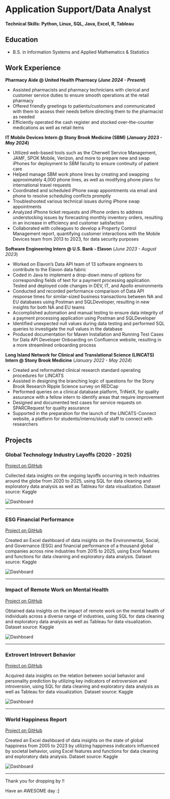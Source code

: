 # Application Support/Data Analyst

#### Technical Skills: Python, Linux, SQL, Java, Excel, R, Tableau

## Education
* B.S. in Information Systems and Applied Mathematics & Statistics

## Work Experience
**Pharmacy Aide @ United Health Pharmacy (_June 2024 - Present_)**
* Assisted pharmacists and pharmacy technicians with clerical and customer service duties to ensure smooth operations at the retail pharmacy
* Offered friendly greetings to patients/customers and communicated with them to assess their needs before directing them to the pharmacist as needed
* Efficiently operated the cash register and stocked over-the-counter medications as well as retail items

**IT Mobile Devices Intern @ Stony Brook Medicine (SBM) (_January 2023 - May 2024_)**
  * Utilized web-based tools such as the Cherwell Service Management, JAMF, SPOK Mobile, Verizon, and more to prepare new and swap iPhones for deployment to SBM faculty to ensure continuity of patient care
  * Helped manage SBM work phone lines by creating and swapping approximately 4,000 phone lines, as well as modifying phone plans for international travel requests
  * Coordinated and scheduled iPhone swap appointments via email and phone to resolve scheduling conflicts promptly 
  * Troubleshooted various technical issues during iPhone swap appointments
  * Analyzed iPhone ticket requests and iPhone orders to address understocking issues by forecasting monthly inventory orders, resulting in an increase in efficiency and customer satisfaction  
  * Collaborated with colleagues to develop a Property Control Management report, quantifying customer interactions with the Mobile Devices team from 2013 to 2023, for data security purposes

**Software Engineering Intern @ U.S. Bank - Elavon** (_June 2023 - August 2023_)
* Worked on Elavon’s Data API team of 13 software engineers to contribute to the Elavon data fabric 
* Coded in Java to implement a drop-down menu of options for corresponding fields of text for a payment processing application. Tested and deployed code changes in DEV, IT, and Apollo environments 
* Conducted and recorded performance comparison of Data API response times for similar-sized business transactions between NA and EU databases using Postman and SQLDeveloper, resulting in new insights for both NA and EU teams 
* Accomplished automation and manual testing to ensure data integrity of a payment processing application using Postman and SQLDeveloper 
* Identified unexpected null values during data testing and performed SQL queries to investigate the null values in the database
* Produced documentation for Maven Installation and Running Test Cases for Data API Developer Onboarding on 
Confluence website, resulting in a more streamlined onboarding process 

**Long Island Network for Clinical and Translational Science (LINCATS) Intern @ Stony Brook Medicine** (_January 2022 - May 2024_)
* Created and reformatted clinical research standard operating procedures for LINCATS
* Assisted in designing the branching logic of questions for the Stony Brook Research Ripple Science survey on REDCap 
* Performed queries on a clinical database platform, TriNetX, for quality assurance with a fellow intern to identify areas that require improvement 
* Designed and documented test cases for service requests on SPARCRequest for quality assurance 
* Supported in the preparation for the launch of the LINCATS-Connect website, a platform for students/interns/study staff to connect with researchers  

## Projects
### Global Technology Industry Layoffs (2020 - 2025)
[Project on GitHub](https://github.com/Kaileyv/global-tech-layoffs)

Collected data insights on the ongoing layoffs occurring in tech industries around the globe from 2020 to 2025, using SQL for data cleaning and exploratory data analysis as well as Tableau for data visualization. Dataset source: Kaggle

![Dashboard](/images/tech_layoffs_dashboard.png)

-------------------------------------------------------------------------------------------------------------------------------------------------

### ESG Financial Performance
[Project on GitHub](https://github.com/Kaileyv/esg-financial)

Created an Excel dashboard of data insights on the Environmental, Social, and Governance (ESG) and financial performance of a thousand global companies across nine industries from 2015 to 2025, using Excel features and functions for data cleaning and exploratory data analysis. Dataset source: Kaggle

![Dashboard](/images/company_esg_financial_dashboard.png)

-------------------------------------------------------------------------------------------------------------------------------------------------

### Impact of Remote Work on Mental Health
[Project on GitHub](https://github.com/Kaileyv/remote-work-mental-health)

Obtained data insights on the impact of remote work on the mental health of individuals across a diverse range of industries, using SQL for data cleaning and exploratory data analysis as well as Tableau for data visualization. Dataset source: Kaggle

![Dashboard](/images/remote_work_mental_health_dashboard.png)

-------------------------------------------------------------------------------------------------------------------------------------------------

### Extrovert Introvert Behavior
[Project on GitHub](https://github.com/Kaileyv/extrovert-introvert-behavior)

Acquired data insights on the relation between social behavior and personality prediction by utilizing key indicators of extroversion and introversion, using SQL for data cleaning and exploratory data analysis as well as Tableau for data visualization. Dataset source: Kaggle

![Dashboard](/images/extrovert_introvert_behavior_dashboard.png)

-------------------------------------------------------------------------------------------------------------------------------------------------

### World Happiness Report
[Project on GitHub](https://github.com/Kaileyv/world_happiness)

Created an Excel dashboard of data insights on the state of global happiness from 2005 to 2023 by utilizing happiness indicators influenced by societal behavior, using Excel features and functions for data cleaning and exploratory data analysis. Dataset source: Kaggle

![Dashboard](/images/world_happiness_dashboard.png)

-------------------------------------------------------------------------------------------------------------------------------------------------
Thank you for dropping by !!

   Have an AWESOME day :]


